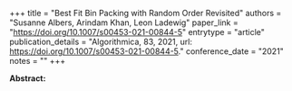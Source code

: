 +++
title = "Best Fit Bin Packing with Random Order Revisited"
authors = "Susanne Albers, Arindam Khan, Leon Ladewig"
paper_link = "https://doi.org/10.1007/s00453-021-00844-5"
entrytype = "article"
publication_details = "Algorithmica, 83, 2021, url: <a href='https://doi.org/10.1007/s00453-021-00844-5' target='_blank'>https://doi.org/10.1007/s00453-021-00844-5</a>."
conference_date = "2021"
notes = ""
+++

<b>Abstract:</b>
